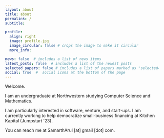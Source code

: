 ```yaml
---
layout: about
title: about
permalink: /
subtitle: 

profile:
  align: right
  image: profile.jpg
  image_circular: false # crops the image to make it circular
  more_info:

news: false  # includes a list of news items
latest_posts: false  # includes a list of the newest posts
selected_papers: false # includes a list of papers marked as "selected={true}"
social: true  #  social icons at the bottom of the page
---
```


Welcome.

I am an undergraduate at Northwestern studying Computer Science and Mathematics.

I am particularly interested in software, venture, and start-ups. I am currently working to help democratize small-business financing at Kitchen Kapital (Jumpstart '23).

You can reach me at SamarthArul [at] gmail [dot] com.